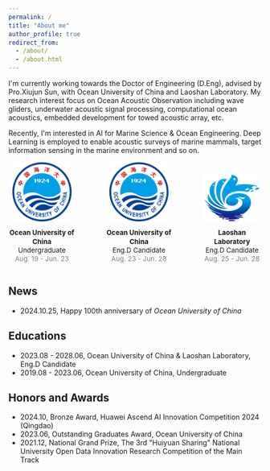 ```yaml
---
permalink: /
title: "About me"
author_profile: true
redirect_from: 
  - /about/
  - /about.html
---
```


I'm currently working towards the Doctor of Engineering (D.Eng), advised by Pro.Xiujun Sun, with Ocean University of China and Laoshan Laboratory. My research interest focus on Ocean Acoustic Observation including wave gliders, underwater acoustic signal processing, computational ocean acoustics, embedded development for towed acoustic array, etc. 

Recently, I'm interested in AI for Marine Science & Ocean Engineering. Deep Learning is employed to enable acoustic surveys of marine mammals, target information sensing in the marine environment and so on.



<div style="display: flex; justify-content: center; align-items: flex-end;">

  <!-- Ocean University of China 图片和字幕 -->
  <div style="text-align: center; margin-right: 60px;"> <!-- 增加间隔 -->
    <a href="http://www.ouc.edu.cn/main.htm">
      <img src="../images/ouc.png" alt="Ocean University of China" width="120">
    </a>
    <p style="font-size:10pt; line-height:1.3; margin-top: 10px;"> <!-- 增加顶部间距 -->
      <b>Ocean University of China</b><br>
      Undergraduate<br>
      <span style="color:#808080">Aug. 19 - Jun. 23</span>
    </p>
  </div>

  <!-- Ocean University of China 图片和字幕 -->
  <div style="text-align: center; margin-right: 60px;"> <!-- 增加间隔 -->
    <a href="http://www.ouc.edu.cn/main.htm">
      <img src="../images/ouc.png" alt="Ocean University of China" width="120">
    </a>
    <p style="font-size:10pt; line-height:1.3; margin-top: 10px;"> <!-- 增加顶部间距 -->
      <b>Ocean University of China</b><br>
      Eng.D Candidate<br>
      <span style="color:#808080">Aug. 23 - Jun. 28</span>
    </p>
  </div>
  
  <!-- National Laboratory 图片和字幕 -->
  <div style="text-align: center;">
    <a href="http://www.qnlm.ac/index">
      <img src="../images/laoshan.png" alt="National Laboratory" width="150">
    </a>
    <p style="font-size:10pt; line-height:1.3; margin-top: 10px;"> <!-- 增加顶部间距 -->
      <b>Laoshan Laboratory</b><br>
      Eng.D Candidate<br>
      <span style="color:#808080">Aug. 25 - Jun. 28</span>
    </p>
  </div>

</div>


## News
- 2024.10.25, Happy 100th anniversary of *Ocean University of China*


## Educations
- 2023.08 - 2028.06, Ocean University of China & Laoshan Laboratory, Eng.D Candidate
- 2019.08 - 2023.06, Ocean University of China, Undergraduate

## Honors and Awards
- 2024.10, Bronze Award, Huawei Ascend AI Innovation Competition 2024 (Qingdao)
- 2023.06, Outstanding Graduates Award, Ocean University of China
- 2021.12, National Grand Prize, The 3rd "Huiyuan Sharing" National University Open Data Innovation Research Competition of the Main Track



